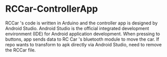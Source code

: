 # RCCar-ControllerApp
RCCar 's code is written in Arduino and the controller app is designed by Android Studio. Android Studio is the official integrated development environment (IDE) for Android application development. 
When pressing to buttons, app sends data to RC Car 's bluetooth module to move the car. If repo wants to transform to apk directly via Android Studio, need to remove the RCCar file.
